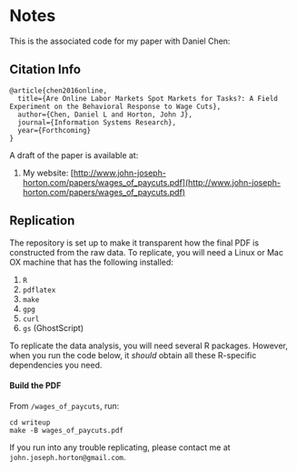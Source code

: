 # Notes

This is the associated code for my paper with Daniel Chen:

## Citation Info

```
@article{chen2016online,
  title={Are Online Labor Markets Spot Markets for Tasks?: A Field Experiment on the Behavioral Response to Wage Cuts},
  author={Chen, Daniel L and Horton, John J},
  journal={Information Systems Research},
  year={Forthcoming}
}
```

A draft of the paper is available at:

1. My website: [http://www.john-joseph-horton.com/papers/wages_of_paycuts.pdf](http://www.john-joseph-horton.com/papers/wages_of_paycuts.pdf)

## Replication

The repository is set up to make it transparent how the final PDF is constructed from the raw data. 
To replicate, you will need a Linux or Mac OX machine that has the following installed:

1. `R`
1. `pdflatex`
1. `make`
1. `gpg`
1. `curl`
1. `gs` (GhostScript)

To replicate the data analysis, you will need several R packages.
However, when you run the code below, it *should* obtain all these R-specific dependencies you need. 

#### Build the PDF
From `/wages_of_paycuts`, run: 
```
cd writeup
make -B wages_of_paycuts.pdf
```

If you run into any trouble replicating, please contact me at ``john.joseph.horton@gmail.com``. 
